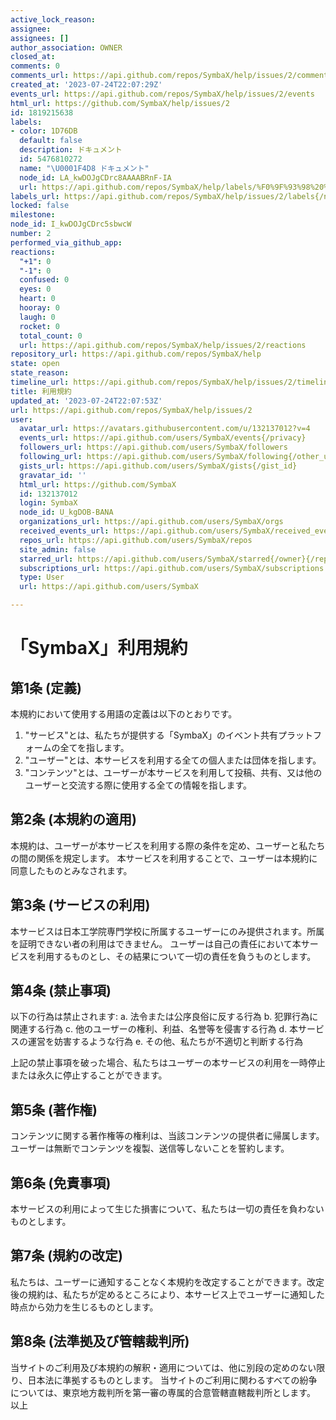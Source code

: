 ```yaml
---
active_lock_reason: 
assignee: 
assignees: []
author_association: OWNER
closed_at: 
comments: 0
comments_url: https://api.github.com/repos/SymbaX/help/issues/2/comments
created_at: '2023-07-24T22:07:29Z'
events_url: https://api.github.com/repos/SymbaX/help/issues/2/events
html_url: https://github.com/SymbaX/help/issues/2
id: 1819215638
labels:
- color: 1D76DB
  default: false
  description: ドキュメント
  id: 5476810272
  name: "\U0001F4D8 ドキュメント"
  node_id: LA_kwDOJgCDrc8AAAABRnF-IA
  url: https://api.github.com/repos/SymbaX/help/labels/%F0%9F%93%98%20%E3%83%89%E3%82%AD%E3%83%A5%E3%83%A1%E3%83%B3%E3%83%88
labels_url: https://api.github.com/repos/SymbaX/help/issues/2/labels{/name}
locked: false
milestone: 
node_id: I_kwDOJgCDrc5sbwcW
number: 2
performed_via_github_app: 
reactions:
  "+1": 0
  "-1": 0
  confused: 0
  eyes: 0
  heart: 0
  hooray: 0
  laugh: 0
  rocket: 0
  total_count: 0
  url: https://api.github.com/repos/SymbaX/help/issues/2/reactions
repository_url: https://api.github.com/repos/SymbaX/help
state: open
state_reason: 
timeline_url: https://api.github.com/repos/SymbaX/help/issues/2/timeline
title: 利用規約
updated_at: '2023-07-24T22:07:53Z'
url: https://api.github.com/repos/SymbaX/help/issues/2
user:
  avatar_url: https://avatars.githubusercontent.com/u/132137012?v=4
  events_url: https://api.github.com/users/SymbaX/events{/privacy}
  followers_url: https://api.github.com/users/SymbaX/followers
  following_url: https://api.github.com/users/SymbaX/following{/other_user}
  gists_url: https://api.github.com/users/SymbaX/gists{/gist_id}
  gravatar_id: ''
  html_url: https://github.com/SymbaX
  id: 132137012
  login: SymbaX
  node_id: U_kgDOB-BANA
  organizations_url: https://api.github.com/users/SymbaX/orgs
  received_events_url: https://api.github.com/users/SymbaX/received_events
  repos_url: https://api.github.com/users/SymbaX/repos
  site_admin: false
  starred_url: https://api.github.com/users/SymbaX/starred{/owner}{/repo}
  subscriptions_url: https://api.github.com/users/SymbaX/subscriptions
  type: User
  url: https://api.github.com/users/SymbaX

---
```

# 「SymbaX」利用規約

## 第1条 (定義)
本規約において使用する用語の定義は以下のとおりです。

1. "サービス"とは、私たちが提供する「SymbaX」のイベント共有プラットフォームの全てを指します。
2. "ユーザー"とは、本サービスを利用する全ての個人または団体を指します。
3. "コンテンツ"とは、ユーザーが本サービスを利用して投稿、共有、又は他のユーザーと交流する際に使用する全ての情報を指します。

## 第2条 (本規約の適用)
本規約は、ユーザーが本サービスを利用する際の条件を定め、ユーザーと私たちの間の関係を規定します。
本サービスを利用することで、ユーザーは本規約に同意したものとみなされます。

## 第3条 (サービスの利用)
本サービスは日本工学院専門学校に所属するユーザーにのみ提供されます。所属を証明できない者の利用はできません。
ユーザーは自己の責任において本サービスを利用するものとし、その結果について一切の責任を負うものとします。

## 第4条 (禁止事項)
以下の行為は禁止されます:
a. 法令または公序良俗に反する行為
b. 犯罪行為に関連する行為
c. 他のユーザーの権利、利益、名誉等を侵害する行為
d. 本サービスの運営を妨害するような行為
e. その他、私たちが不適切と判断する行為

上記の禁止事項を破った場合、私たちはユーザーの本サービスの利用を一時停止または永久に停止することができます。

## 第5条 (著作権)
コンテンツに関する著作権等の権利は、当該コンテンツの提供者に帰属します。ユーザーは無断でコンテンツを複製、送信等しないことを誓約します。

## 第6条 (免責事項)
本サービスの利用によって生じた損害について、私たちは一切の責任を負わないものとします。

## 第7条 (規約の改定)
私たちは、ユーザーに通知することなく本規約を改定することができます。改定後の規約は、私たちが定めるところにより、本サービス上でユーザーに通知した時点から効力を生じるものとします。

## 第8条 (法準拠及び管轄裁判所)

当サイトのご利用及び本規約の解釈・適用については、他に別段の定めのない限り、日本法に準拠するものとします。
当サイトのご利用に関わるすべての紛争については、東京地方裁判所を第一審の専属的合意管轄直轄裁判所とします。
以上